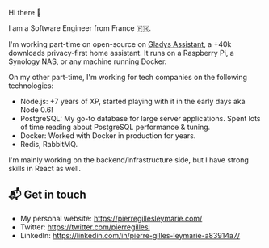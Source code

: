 Hi there 👋

I am a Software Engineer from France 🇫🇷. 

I'm working part-time on open-source on [Gladys Assistant](https://github.com/GladysAssistant/Gladys), a +40k downloads privacy-first home assistant. It runs on a Raspberry Pi, a Synology NAS, or any machine running Docker.

On my other part-time, I'm working for tech companies on the following technologies:

- Node.js: +7 years of XP, started playing with it in the early days aka Node 0.6!
- PostgreSQL: My go-to database for large server applications. Spent lots of time reading about PostgreSQL performance & tuning.
- Docker: Worked with Docker in production for years. 
- Redis, RabbitMQ.

I'm mainly working on the backend/infrastructure side, but I have strong skills in React as well. 

## 📬 Get in touch

- My personal website: https://pierregillesleymarie.com/
- Twitter: https://twitter.com/pierregillesl
- LinkedIn: https://linkedin.com/in/pierre-gilles-leymarie-a83914a7/


